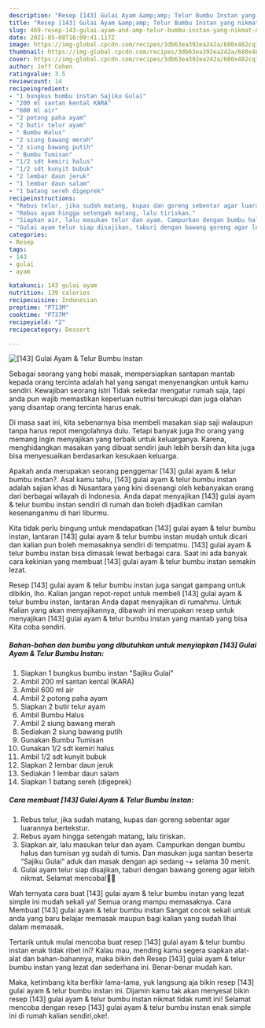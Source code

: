 ```yaml
---
description: "Resep [143] Gulai Ayam &amp;amp; Telur Bumbu Instan yang nikmat dan Mudah Dibuat"
title: "Resep [143] Gulai Ayam &amp;amp; Telur Bumbu Instan yang nikmat dan Mudah Dibuat"
slug: 469-resep-143-gulai-ayam-and-amp-telur-bumbu-instan-yang-nikmat-dan-mudah-dibuat
date: 2021-05-08T16:09:41.117Z
image: https://img-global.cpcdn.com/recipes/3db63ea392ea242a/680x482cq70/143-gulai-ayam-telur-bumbu-instan-foto-resep-utama.jpg
thumbnail: https://img-global.cpcdn.com/recipes/3db63ea392ea242a/680x482cq70/143-gulai-ayam-telur-bumbu-instan-foto-resep-utama.jpg
cover: https://img-global.cpcdn.com/recipes/3db63ea392ea242a/680x482cq70/143-gulai-ayam-telur-bumbu-instan-foto-resep-utama.jpg
author: Jeff Cohen
ratingvalue: 3.5
reviewcount: 14
recipeingredient:
- "1 bungkus bumbu instan Sajiku Gulai"
- "200 ml santan kental KARA"
- "600 ml air"
- "2 potong paha ayam"
- "2 butir telur ayam"
- " Bumbu Halus"
- "2 siung bawang merah"
- "2 siung bawang putih"
- " Bumbu Tumisan"
- "1/2 sdt kemiri halus"
- "1/2 sdt kunyit bubuk"
- "2 lembar daun jeruk"
- "1 lembar daun salam"
- "1 batang sereh digeprek"
recipeinstructions:
- "Rebus telur, jika sudah matang, kupas dan goreng sebentar agar luarannya bertekstur."
- "Rebus ayam hingga setengah matang, lalu tiriskan."
- "Siapkan air, lalu masukan telur dan ayam. Campurkan dengan bumbu halus dan tumisan yg sudah di tumis. Dan masukan juga santan beserta “Sajiku Gulai” aduk dan masak dengan api sedang -+ selama 30 menit."
- "Gulai ayam telur siap disajikan, taburi dengan bawang goreng agar lebih nikmat. Selamat mencoba!👍🏻"
categories:
- Resep
tags:
- 143
- gulai
- ayam

katakunci: 143 gulai ayam 
nutrition: 139 calories
recipecuisine: Indonesian
preptime: "PT13M"
cooktime: "PT37M"
recipeyield: "2"
recipecategory: Dessert

---
```



![[143] Gulai Ayam &amp; Telur Bumbu Instan](https://img-global.cpcdn.com/recipes/3db63ea392ea242a/680x482cq70/143-gulai-ayam-telur-bumbu-instan-foto-resep-utama.jpg)

Sebagai seorang yang hobi masak, mempersiapkan santapan mantab kepada orang tercinta adalah hal yang sangat menyenangkan untuk kamu sendiri. Kewajiban seorang istri Tidak sekedar mengatur rumah saja, tapi anda pun wajib memastikan keperluan nutrisi tercukupi dan juga olahan yang disantap orang tercinta harus enak.

Di masa  saat ini, kita sebenarnya bisa membeli masakan siap saji walaupun tanpa harus repot mengolahnya dulu. Tetapi banyak juga lho orang yang memang ingin menyajikan yang terbaik untuk keluarganya. Karena, menghidangkan masakan yang dibuat sendiri jauh lebih bersih dan kita juga bisa menyesuaikan berdasarkan kesukaan keluarga. 



Apakah anda merupakan seorang penggemar [143] gulai ayam &amp; telur bumbu instan?. Asal kamu tahu, [143] gulai ayam &amp; telur bumbu instan adalah sajian khas di Nusantara yang kini disenangi oleh kebanyakan orang dari berbagai wilayah di Indonesia. Anda dapat menyajikan [143] gulai ayam &amp; telur bumbu instan sendiri di rumah dan boleh dijadikan camilan kesenanganmu di hari liburmu.

Kita tidak perlu bingung untuk mendapatkan [143] gulai ayam &amp; telur bumbu instan, lantaran [143] gulai ayam &amp; telur bumbu instan mudah untuk dicari dan kalian pun boleh memasaknya sendiri di tempatmu. [143] gulai ayam &amp; telur bumbu instan bisa dimasak lewat berbagai cara. Saat ini ada banyak cara kekinian yang membuat [143] gulai ayam &amp; telur bumbu instan semakin lezat.

Resep [143] gulai ayam &amp; telur bumbu instan juga sangat gampang untuk dibikin, lho. Kalian jangan repot-repot untuk membeli [143] gulai ayam &amp; telur bumbu instan, lantaran Anda dapat menyajikan di rumahmu. Untuk Kalian yang akan menyajikannya, dibawah ini merupakan resep untuk menyajikan [143] gulai ayam &amp; telur bumbu instan yang mantab yang bisa Kita coba sendiri.

<!--inarticleads1-->

##### Bahan-bahan dan bumbu yang dibutuhkan untuk menyiapkan [143] Gulai Ayam &amp; Telur Bumbu Instan:

1. Siapkan 1 bungkus bumbu instan &#34;Sajiku Gulai&#34;
1. Ambil 200 ml santan kental (KARA)
1. Ambil 600 ml air
1. Ambil 2 potong paha ayam
1. Siapkan 2 butir telur ayam
1. Ambil  Bumbu Halus
1. Ambil 2 siung bawang merah
1. Sediakan 2 siung bawang putih
1. Gunakan  Bumbu Tumisan
1. Gunakan 1/2 sdt kemiri halus
1. Ambil 1/2 sdt kunyit bubuk
1. Siapkan 2 lembar daun jeruk
1. Sediakan 1 lembar daun salam
1. Siapkan 1 batang sereh (digeprek)




<!--inarticleads2-->

##### Cara membuat [143] Gulai Ayam &amp; Telur Bumbu Instan:

1. Rebus telur, jika sudah matang, kupas dan goreng sebentar agar luarannya bertekstur.
1. Rebus ayam hingga setengah matang, lalu tiriskan.
1. Siapkan air, lalu masukan telur dan ayam. Campurkan dengan bumbu halus dan tumisan yg sudah di tumis. Dan masukan juga santan beserta “Sajiku Gulai” aduk dan masak dengan api sedang -+ selama 30 menit.
1. Gulai ayam telur siap disajikan, taburi dengan bawang goreng agar lebih nikmat. Selamat mencoba!👍🏻




Wah ternyata cara buat [143] gulai ayam &amp; telur bumbu instan yang lezat simple ini mudah sekali ya! Semua orang mampu memasaknya. Cara Membuat [143] gulai ayam &amp; telur bumbu instan Sangat cocok sekali untuk anda yang baru belajar memasak maupun bagi kalian yang sudah lihai dalam memasak.

Tertarik untuk mulai mencoba buat resep [143] gulai ayam &amp; telur bumbu instan enak tidak ribet ini? Kalau mau, mending kamu segera siapkan alat-alat dan bahan-bahannya, maka bikin deh Resep [143] gulai ayam &amp; telur bumbu instan yang lezat dan sederhana ini. Benar-benar mudah kan. 

Maka, ketimbang kita berfikir lama-lama, yuk langsung aja bikin resep [143] gulai ayam &amp; telur bumbu instan ini. Dijamin kamu tak akan menyesal bikin resep [143] gulai ayam &amp; telur bumbu instan nikmat tidak rumit ini! Selamat mencoba dengan resep [143] gulai ayam &amp; telur bumbu instan enak simple ini di rumah kalian sendiri,oke!.

